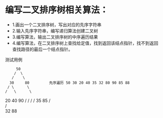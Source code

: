 # 编写二叉排序树相关算法：
- 1.画出一个二叉排序树，写出对应的先序字符串
- 2.输入先序字符串，编写递归算法创建二叉树
- 3.编写算法，输出二叉排序树的中序遍历结果
- 4.编写算法，在二叉排序树上查找给定值，找到返回该结点指针，找不到返回查找路径的最后一个结点指针。

测试用例
  
         50
        /  \
       /    \
      30     80         先序遍历 50 30 20 40 35 32 80 90 85 88
     / \      \
    /   \      \
   20   40     90
        /      /
       /      /
      35     85
     /        \
    /          \
   32          88
